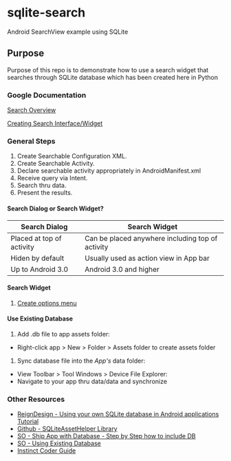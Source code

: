 # sqlite-search
Android SearchView example using SQLite
## Purpose
Purpose of this repo is to demonstrate how to use a search widget that searches through SQLite database which has been
created here in Python

### Google Documentation

[Search Overview](https://developer.android.com/guide/topics/search/index.html)

[Creating Search Interface/Widget](https://developer.android.com/guide/topics/search/search-dialog.html)

### General Steps
1. Create Searchable Configuration XML.
2. Create Searchable Activity.
3. Declare searchable activity appropriately in AndroidManifest.xml
4. Receive query via Intent.
5. Search thru data.
6. Present the results.

#### Search Dialog or Search Widget?
Search Dialog | Search Widget
--- | ---
Placed at top of activity | Can be placed anywhere including top of activity
Hiden by default | Usually used as action view in App bar
Up to Android 3.0 | Android 3.0 and higher


#### Search Widget
1. [Create options menu](https://developer.android.com/guide/topics/ui/menus.html#options-menu)


#### Use Existing Database
1. Add .db file to app assets folder:
  * Right-click app > New > Folder > Assets folder to create assets folder
1. Sync database file into the *App's* data folder:
  * View Toolbar > Tool Windows > Device File Explorer:
  * Navigate to your app thru data/data and synchronize



### Other Resources
* [ReignDesign - Using your own SQLite database in Android applications Tutorial](https://blogreigndesign.com/blog/using-your-own-sqlite-database-in-android-applications/)  
* [Github - SQLiteAssetHelper Library](https://github.com/jgilfelt/android-sqlite-asset-helper)
* [SO - Ship App with Database - Step by Step how to include DB](https://stackoverflow.com/questions/513084/ship-an-application-with-a-database)
* [SO - Using Existing Database](https://stackoverflow.com/questions/9109438/how-to-use-an-existing-database-with-an-android-application)
* [Instinct Coder Guide](http://instinctcoder.com/android-studio-sqlite-search-searchview-actionbar/)